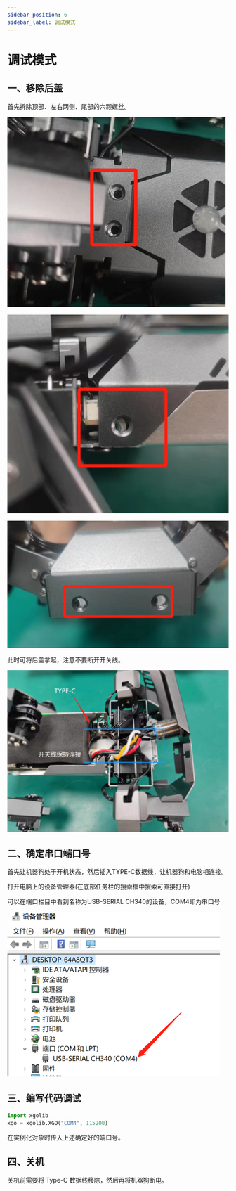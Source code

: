 ```yaml
---
sidebar_position: 6
sidebar_label: 调试模式
---
```


# 调试模式

 ## 一、移除后盖

首先拆除顶部、左右两侧、尾部的六颗螺丝。

![](./../images/cm4-xgo-debug-01.png)

![](./../images/cm4-xgo-debug-02.png)

![](./../images/cm4-xgo-debug-03.png)

此时可将后盖拿起，注意不要断开开关线。

![](./../images/cm4-xgo-debug-04.png)



 ## 二、确定串口端口号

首先让机器狗处于开机状态，然后插入TYPE-C数据线，让机器狗和电脑相连接。

打开电脑上的设备管理器(在底部任务栏的搜索框中搜索可直接打开)

可以在端口栏目中看到名称为USB-SERIAL CH340的设备，COM4即为串口号

![](./../images/cm4-xgo-debug-05.png)



 ## 三、编写代码调试

```python
import xgolib
xgo = xgolib.XGO("COM4", 115200)
```

在实例化对象时传入上述确定好的端口号。

 ## 四、关机

关机前需要将 Type-C 数据线移除，然后再将机器狗断电。
